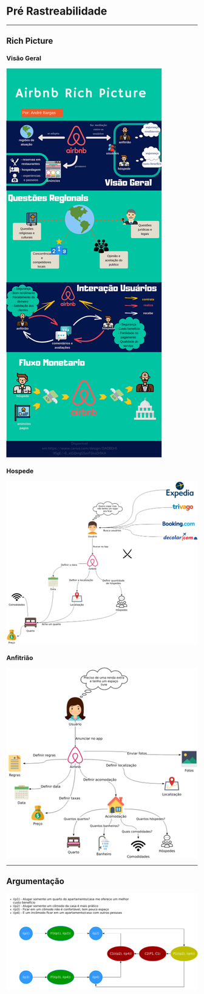 <h1>Pré Rastreabilidade</h1>
<hr>
<h2>Rich Picture</h2>
<h3>Visão Geral</h3>
<img src="img/rich_picture_v0.png" alt="visão geral">
<h3>Hospede</h3>
<img src="img/hospede_v0.png" alt="visão do hospede">
<h3>Anfitrião</h3>
<img src="img/anfitriao_v0.png" alt="visão do anfitrião">
<hr>
<h2>Argumentação</h2>
<img src="img/argumentacao_v0.png" alt="argumentos aluguel quarto">
